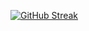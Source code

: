 [![GitHub Streak](https://streak-stats.demolab.com/?user=developerMSD7)](https://git.io/streak-stats)
